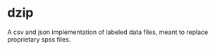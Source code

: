 # dzip
A csv and json implementation of labeled data files, meant to replace proprietary spss files.
